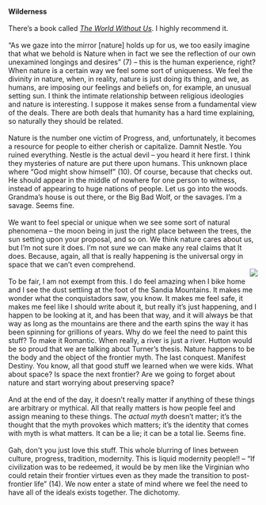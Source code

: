 <b>Wilderness</b><br><br>
There’s a book called [<i>The World Without Us</i>](http://www.worldwithoutus.com/index2.html). I highly recommend it. <br><br>
“As we gaze into the mirror [nature] holds up for us, we too easily imagine that what we behold is Nature when in fact we see the 
reflection of our own unexamined longings and desires” (7) – this is the human experience, right? When nature is a certain way we feel some sort of uniqueness. We feel the divinity in nature, when, in reality, nature is just doing its thing, and we, as humans, are imposing our feelings and beliefs on, for example, an unusual setting sun. I think the intimate relationship between religious ideologies and nature is interesting. I suppose it makes sense from a fundamental view of the deals. There are both deals that humanity has a hard time explaining, so naturally they should be related.<br><br>
Nature is the number one victim of Progress, and, unfortunately, it becomes a resource for people to either cherish or capitalize. Damnit Nestle. You ruined everything. Nestle is the actual devil – you heard it here first. I think they mysteries of nature are put there upon humans. This unknown place where “God might show himself” (10). Of course, because that checks out. He should appear in the middle of nowhere for one person to witness, instead of appearing to huge nations of people. Let us go into the woods. Grandma’s house is out there, or the Big Bad Wolf, or the savages. I’m a savage. Seems fine.<br><br>
We want to feel special or unique when we see some sort of natural phenomena – the moon being in just the right place between the trees, the sun setting upon your proposal, and so on. We think nature cares about us, but I’m not sure it does. I’m not sure we can make any real claims that It does. Because, again, all that is really happening is the universal orgy in space that we can’t even comprehend.<br><img align="right" src="http://www.ourladyofthesandias.org/_/rsrc/1318083494885/the-sandia-mountains/sandias.png"><br>
To be fair, I am not exempt from this. I do feel amazing when I bike home and I see the dust settling at the foot of the Sandia Mountains. 
It makes me wonder what the conquistadors saw, you know. It makes me feel safe, it makes me feel like I should write about it, but really it’s just happening, and I happen to be looking at it, and has been that way, and it will always be that way as long as the mountains are there and the earth spins the way it has been spinning for grillions of years. Why do we feel the need to paint this stuff? To make it Romantic. When really, a river is just a river. Hutton would be so proud that we are talking about Turner’s thesis. Nature happens to be the body and the object of the frontier myth. The last conquest. Manifest Destiny. You know, all that good stuff we learned when we were kids. What about space? Is space the next frontier? Are we going to forget about nature and start worrying about preserving space?<br><br>
And at the end of the day, it doesn’t really matter if anything of these things are arbitrary or mythical. All that really matters is how people feel and assign meaning to these things. The <i>actual myth</i> doesn’t matter; it’s the thought that the myth provokes which matters; it’s the identity that comes with myth is what matters. It can be a lie; it can be a total lie. Seems fine.<br><br>
Gah, don't you just love this stuff. This whole blurring of lines between culture, progress, tradition, modernity. This is liquid modernity people!! – “If civilization was to be redeemed, it would be by men like the Virginian who could retain their frontier virtues even as they made the transition to post-frontier life” (14). We now enter a state of mind where we feel the need to have
all of the ideals exists together. The dichotomy. 

